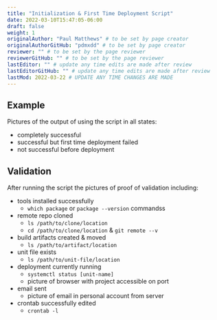 ```yaml
---
title: "Initialization & First Time Deployment Script"
date: 2022-03-10T15:47:05-06:00
draft: false
weight: 1
originalAuthor: "Paul Matthews" # to be set by page creator
originalAuthorGitHub: "pdmxdd" # to be set by page creator
reviewer: "" # to be set by the page reviewer
reviewerGitHub: "" # to be set by the page reviewer
lastEditor: "" # update any time edits are made after review
lastEditorGitHub: "" # update any time edits are made after review
lastMod: 2022-03-22 # UPDATE ANY TIME CHANGES ARE MADE
---
```


## Example

Pictures of the output of using the script in all states:

- completely successful
- successful but first time deployment failed
- not successful before deployment

## Validation

After running the script the pictures of proof of validation including:

- tools installed successfully
  - `which package` or `package --version` commandss
- remote repo cloned
  - `ls /path/to/clone/location`
  - `cd /path/to/clone/location` & `git remote --v`
- build artifacts created & moved
  - `ls /path/to/artifact/location`
- unit file exists
  - `ls /path/to/unit-file/location`
- deployment currently running
  - `systemctl status [unit-name]`
  - picture of browser with project accessible on port
- email sent
  - picture of email in personal account from server
- crontab successfully edited
  - `crontab -l`